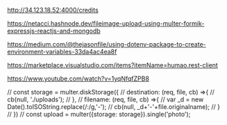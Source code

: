 http://34.123.18.52:4000/credits

https://netacci.hashnode.dev/fileimage-upload-using-multer-formik-expressjs-reactjs-and-mongodb

https://medium.com/@thejasonfile/using-dotenv-package-to-create-environment-variables-33da4ac4ea8f

https://marketplace.visualstudio.com/items?itemName=humao.rest-client

https://www.youtube.com/watch?v=1yqNfqfZPB8



// const storage = multer.diskStorage({
//     destination: (req, file, cb) =>{
//         cb(null, './uploads');
//     },
//     filename: (req, file, cb) =>{
//         var _d = new Date().toISOString.replace(/:/g,'-');
//         cb(null, _d+'-'+file.originalname);
//     }
// })
// const upload = multer({storage: storage}).single('photo');
